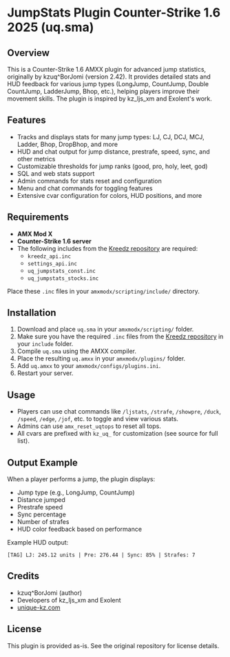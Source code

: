 # JumpStats Plugin Counter-Strike 1.6 2025 (uq.sma)

## Overview
This is a Counter-Strike 1.6 AMXX plugin for advanced jump statistics, originally by kzuq^BorJomi (version 2.42). It provides detailed stats and HUD feedback for various jump types (LongJump, CountJump, Double CountJump, LadderJump, Bhop, etc.), helping players improve their movement skills. The plugin is inspired by kz_ljs_xm and Exolent's work.

## Features
- Tracks and displays stats for many jump types: LJ, CJ, DCJ, MCJ, Ladder, Bhop, DropBhop, and more
- HUD and chat output for jump distance, prestrafe, speed, sync, and other metrics
- Customizable thresholds for jump ranks (good, pro, holy, leet, god)
- SQL and web stats support
- Admin commands for stats reset and configuration
- Menu and chat commands for toggling features
- Extensive cvar configuration for colors, HUD positions, and more

## Requirements
- **AMX Mod X**
- **Counter-Strike 1.6 server**
- The following includes from the [Kreedz repository](https://github.com/Theggv/Kreedz/) are required:
  - `kreedz_api.inc`
  - `settings_api.inc`
  - `uq_jumpstats_const.inc`
  - `uq_jumpstats_stocks.inc`

Place these `.inc` files in your `amxmodx/scripting/include/` directory.

## Installation
1. Download and place `uq.sma` in your `amxmodx/scripting/` folder.
2. Make sure you have the required `.inc` files from the [Kreedz repository](https://github.com/Theggv/Kreedz/) in your `include` folder.
3. Compile `uq.sma` using the AMXX compiler.
4. Place the resulting `uq.amxx` in your `amxmodx/plugins/` folder.
5. Add `uq.amxx` to your `amxmodx/configs/plugins.ini`.
6. Restart your server.

## Usage
- Players can use chat commands like `/ljstats`, `/strafe`, `/showpre`, `/duck`, `/speed`, `/edge`, `/jof`, etc. to toggle and view various stats.
- Admins can use `amx_reset_uqtops` to reset all tops.
- All cvars are prefixed with `kz_uq_` for customization (see source for full list).

## Output Example
When a player performs a jump, the plugin displays:
- Jump type (e.g., LongJump, CountJump)
- Distance jumped
- Prestrafe speed
- Sync percentage
- Number of strafes
- HUD color feedback based on performance

Example HUD output:
```
[TAG] LJ: 245.12 units | Pre: 276.44 | Sync: 85% | Strafes: 7
```

## Credits
- kzuq^BorJomi (author)
- Developers of kz_ljs_xm and Exolent
- [unique-kz.com](http://unique-kz.com/)

## License
This plugin is provided as-is. See the original repository for license details.
